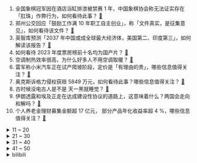 1. 全国象棋冠军因在酒店浴缸排泄被禁赛 1 年，中国象棋协会称无法证实存在「肛珠」作弊行为，如何看待此事？ [:link:](https://www.zhihu.com/question/636693566)
2. 郑州公交回应「鼓励工作满 10 年职工自主创业」，称「文件真实，是征集意见」，如何看待该文件？ [:link:](https://www.zhihu.com/question/636693947)
3. 英智库预测「2037 年中国或成全球最大经济体，美国第二、印度第三」，如何解读该报告？ [:link:](https://www.zhihu.com/question/636737624)
4. 如何看待 2023 年度票房榜前十名均为国产片？ [:link:](https://www.zhihu.com/question/636451055)
5. 空调制热效率很高，为什么好多人不用空调取暖？ [:link:](https://www.zhihu.com/question/507086016)
6. 雷军称小米汽车正在试产爬坡阶段，定价是「有理由的贵」，哪些信息值得关注？ [:link:](https://www.zhihu.com/question/636780152)
7. 奥克斯诉格力侵权获赔 5849 万元，如何看待此事？哪些信息值得关注？ [:link:](https://www.zhihu.com/question/636780134)
8. 古时候没电古人是不是 天一黑就睡觉？ [:link:](https://www.zhihu.com/question/364148975)
9. 伊朗透露和埃及正走在达成建设性协议的道路上，这意味着什么？两国会走向和解吗？ [:link:](https://www.zhihu.com/question/636687624)
10. 个人养老金理财募集金额超 17 亿元， 部分产品年化收益率超 4 %，哪些信息值得关注？ [:link:](https://www.zhihu.com/question/636786902)
<details>
<summary>11 ~ 20</summary>

11. 想送给新职人好友一份新年礼物，哪些数码装备实用而有新意？ [:link:](https://www.zhihu.com/question/634394513)
12. 为什么陕西省属于西北地区？ [:link:](https://www.zhihu.com/question/623507831)
13. 想用香气传达心意，有哪些香水适合作为礼物送给好朋友？ [:link:](https://www.zhihu.com/question/634394526)
14. 伊朗一高级军事顾问在以色列对叙利亚空袭中身亡，哪些信息值得关注？目前局势如何？ [:link:](https://www.zhihu.com/question/636724208)
15. 超 2 万例确诊，马来西亚紧急发声，宣布「重启隔离规范」，具体情况如何？哪些信息值得关注？ [:link:](https://www.zhihu.com/question/636417474)
16. 秦法很严，嫪毐为何会被封侯？ [:link:](https://www.zhihu.com/question/456922690)
17. 电影《三大队》程兵最后送水到 401 时，他在厕所里看到了什么就断定那个人是王二勇？ [:link:](https://www.zhihu.com/question/635321021)
18. 如何看待将于12月28日举行的小米汽车技术发布会？有哪些信息是最值得关注和期待的？ [:link:](https://www.zhihu.com/question/636724134)
19. 写网文，无法分辨笔下的情节是来自以前看过的大量网文还是自己的创意，还能往上写吗? [:link:](https://www.zhihu.com/question/636694040)
20. 王家卫执导的电视剧《繁花》定档 12 月 27 日，对此你有哪些期待？ [:link:](https://www.zhihu.com/question/635337012)
</details>
<details>
<summary>21 ~ 30</summary>

21. 这一年，你有没有经历「不一定能看到结果的坚持」？那是一种怎样的体验？ [:link:](https://www.zhihu.com/question/633185211)
22. 这一年，你发现了哪些父母生活中「从未发现过」的细节？有没有某一刻你突然意识到，对于他们其实不够关注？ [:link:](https://www.zhihu.com/question/632310243)
23. 你的生活中有哪些「逆反式闲暇」时刻？ [:link:](https://www.zhihu.com/question/635789639)
24. 如何理解熊浩在《洞见对谈》里提出的「月光精神」？「月光精神」是现代人抵抗焦虑的武器吗？ [:link:](https://www.zhihu.com/question/636290912)
25. 腾讯调整微信支付和视频号组织架构，后续加大直播带货投入，哪些信息值得关注? [:link:](https://www.zhihu.com/question/636682515)
26. 三个业余顶尖同时和柯洁下棋，胜率是多少？ [:link:](https://www.zhihu.com/question/602942507)
27. 证监会表示，除夕休市符合鼓励除夕放假的政策导向，顺应市场呼声，哪些信息值得关注？ [:link:](https://www.zhihu.com/question/636749677)
28. 如何看待问界 M9 搭载的华为十大黑科技？有哪些行业顶尖技术？ [:link:](https://www.zhihu.com/question/636700967)
29. 中办、国办表示「鼓励各单位结合带薪年休假等制度落实，安排职工在除夕休息」，透露哪些信息？ [:link:](https://www.zhihu.com/question/636684953)
30. 以「小马扎心态」旁观人生，会有什么不同？ [:link:](https://www.zhihu.com/question/635040256)
</details>
<details>
<summary>31 ~ 40</summary>

31. 中一千万你会立马辞职吗？ [:link:](https://www.zhihu.com/question/636525256)
32. 网剧《三大队》第 11 集拍得如何？有哪些值得关注的剧情点？ [:link:](https://www.zhihu.com/question/636750279)
33. 如何评价《崩坏：星穹铁道》阮•梅角色PV——「万物生」？ [:link:](https://www.zhihu.com/question/636705043)
34. 新年准备入坑公路车，打算送自己一套装备，请问有必要在经济承受范围内一步到位吗，还是以后慢慢升级？ [:link:](https://www.zhihu.com/question/633938728)
35. 以色列总理誓言继续打击哈马斯，目前巴以冲突形势如何？哪些信息值得关注？ [:link:](https://www.zhihu.com/question/636682319)
36. 有没有必要等15代酷睿和50系显卡? [:link:](https://www.zhihu.com/question/634677927)
37. 足坛历史上有哪些腿部肌肉恐怖的球星？ [:link:](https://www.zhihu.com/question/636254200)
38. 上班为了什么啊？ [:link:](https://www.zhihu.com/question/635964864)
39. 到了 55 岁，还有读书的必要吗？ [:link:](https://www.zhihu.com/question/631977524)
40. 官方通报多名医护人员疑似跳楼讨薪「讨薪等说法不属实，对划转调整事宜存在异议」，如何从法律角度解读？ [:link:](https://www.zhihu.com/question/636840692)
</details>
<details>
<summary>41 ~ 50</summary>

41. 文笔挑战，“我站在桥上看风景，________________”你会如何接下一句？ [:link:](https://www.zhihu.com/question/636491236)
42. 有哪些童言童行惊艳到你？ [:link:](https://www.zhihu.com/question/634781286)
43. 23-24 NBA 常规赛，湖人以115-126不敌凯尔特人，如何评价本场比赛？ [:link:](https://www.zhihu.com/question/636671719)
44. 2024 年，你的关键词将会是什么？ [:link:](https://www.zhihu.com/question/635425335)
45. 让你最破防的一瞬间是什么？ [:link:](https://www.zhihu.com/question/620246833)
46. 中国证券集体诉讼和解第一案生效，7195 名投资者获超 2.8 亿元全额赔偿，哪些信息值得关注？ [:link:](https://www.zhihu.com/question/636719304)
47. 美经济学家预测明年美股大跌，惨烈程度超上世纪大萧条，有哪些信息值得关注？ [:link:](https://www.zhihu.com/question/636703715)
48. 你是如何激励自己坚持运动的？ [:link:](https://www.zhihu.com/question/636571923)
49. 公司里有一位德高望重的同事帮我了一个很大的忙，我是新来这个公司，想感谢他应该怎么感谢? [:link:](https://www.zhihu.com/question/635884167)
50. 如何看待华为nova 12系列首发一体化素皮压花工艺与全新升级的美学设计？ [:link:](https://www.zhihu.com/question/636503359)
</details><details>
<summary>bilibili</summary>

</details>